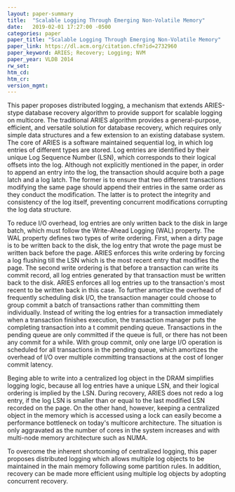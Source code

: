 ```yaml
---
layout: paper-summary
title:  "Scalable Logging Through Emerging Non-Volatile Memory"
date:   2019-02-01 17:27:00 -0500
categories: paper
paper_title: "Scalable Logging Through Emerging Non-Volatile Memory"
paper_link: https://dl.acm.org/citation.cfm?id=2732960
paper_keyword: ARIES; Recovery; Logging; NVM
paper_year: VLDB 2014
rw_set: 
htm_cd: 
htm_cr: 
version_mgmt: 
---  
```


This paper proposes distributed logging, a mechanism that extends ARIES-stype database recovery algorithm
to provide support for scalable logging on multicore. The traditional ARIES algorithm provides a general-purpose, efficient,
and versatile solution for database recovery, which requires only simple data structures and a few extension to an existing
database system. The core of ARIES is a software maintained sequential log, in which log entries of different types
are stored. Log entries are identified by their unique Log Sequence Number (LSN), which corresponds to their logical 
offsets into the log. Although not explicitly mentioned in the paper, in order to append an entry into the log, the 
transaction should acquire both a page latch and a log latch. The former is to ensure that two different transactions
modifying the same page should append their entries in the same order as they conduct the modification. The latter is to
protect the integrity and consistency of the log itself, preventing concurrent modifications corrupting the log data 
structure. 

To reduce I/O overhead, log entries are only written back to the disk in large batch, which must follow the Write-Ahead
Logging (WAL) property. The WAL property defines two types of write ordering. First, when a dirty page is to be written
back to the disk, the log entry that wrote the page must be written back before the page. ARIES enforces this write 
ordering by forcing a log flushing till the LSN which is the most recent entry that modifies the page. The second write 
ordering is that before a transaction can write its commit record, all log entries generated by that transaction must be 
written back to the disk. ARIES enforces all log entries up to the transaction's most recent to be written back in this case.
To further amortize the overhead of frequently scheduling disk I/O, the transaction manager could choose to group commit
a batch of transactions rather than committing them individually. Instead of writing the log entries for a transaction
immediately when a transaction finishes execution, the transaction manager puts the completing transaction into a t
commit pending queue. Transactions in the pending queue are only committed if the queue is full, or there has not been
any commit for a while. With group commit, only one large I/O operation is scheduled for all transactions in the pending 
queue, which amortizes the overhead of I/O over multiple committing transactions at the cost of longer commit latency. 

Beging able to write into a centralized log object in the DRAM simplifies logging logic, because all log entries have 
a unique LSN, and their logical ordering is implied by the LSN. During recovery, ARIES does not redo a log entry, 
if the log LSN is smaller than or equal to the last modified LSN recorded on the page. On the other hand, however,
keeping a centralized object in the memory which is accessed using a lock can easily become a performance bottleneck
on today's multicore architecture. The situation is only aggravated as the number of cores in the system increases
and with multi-node memory architecture such as NUMA. 

To overcome the inherent shortcoming of centralized logging, this paper proposes distributed logging which allows multiple
log objects to be maintained in the main memory following some partition rules. In addition, recovery can be made more efficient
using multiple log objects by adopting concurrent recovery.